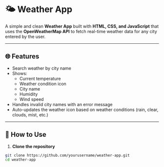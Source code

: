 # 🌤️ Weather App

A simple and clean **Weather App** built with **HTML, CSS, and JavaScript** that uses the **OpenWeatherMap API** to fetch real-time weather data for any city entered by the user.

---

## 🌐 Features

- Search weather by city name
- Shows:
  - Current temperature
  - Weather condition icon
  - City name
  - Humidity
  - Wind speed
- Handles invalid city names with an error message
- Auto-updates the weather icon based on weather conditions (rain, clear, clouds, mist, etc.)

---

## 🚀 How to Use

1. **Clone the repository**

```bash
git clone https://github.com/yourusername/weather-app.git
cd weather-app
